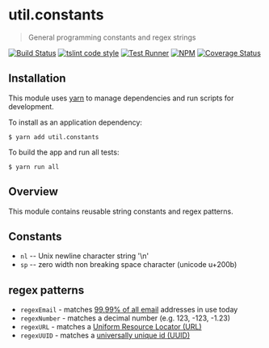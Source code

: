 # util.constants

> General programming constants and regex strings

[![Build Status](https://travis-ci.org/jmquigley/util.constants.svg?branch=master)](https://travis-ci.org/jmquigley/util.constants)
[![tslint code style](https://img.shields.io/badge/code_style-TSlint-5ed9c7.svg)](https://palantir.github.io/tslint/)
[![Test Runner](https://img.shields.io/badge/testing-ava-blue.svg)](https://github.com/avajs/ava)
[![NPM](https://img.shields.io/npm/v/util.constants.svg)](https://www.npmjs.com/package/util.constants)
[![Coverage Status](https://coveralls.io/repos/github/jmquigley/util.constants/badge.svg?branch=master)](https://coveralls.io/github/jmquigley/util.constants?branch=master)


## Installation

This module uses [yarn](https://yarnpkg.com/en/) to manage dependencies and run scripts for development.

To install as an application dependency:
```
$ yarn add util.constants
```

To build the app and run all tests:
```
$ yarn run all
```


## Overview
This module contains reusable string constants and regex patterns.


## Constants

- `nl` -- Unix newline character string '\n'
- `sp` -- zero width non breaking space character (unicode u+200b)

## regex patterns

- `regexEmail` - matches [99.99% of all email](http://www.regular-expressions.info/email.html) addresses in use today
- `regexNumber` - matches a decimal number (e.g. 123, -123, -1.23)
- `regexURL` - matches a [Uniform Resource Locator (URL)](https://en.wikipedia.org/wiki/URL)
- `regexUUID` - matches a [universally unique id (UUID)](https://en.wikipedia.org/wiki/Universally_unique_identifier)

